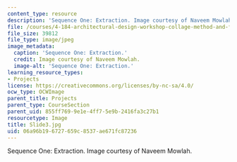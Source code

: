 ```yaml
---
content_type: resource
description: 'Sequence One: Extraction. Image courtesy of Naveem Mowlah.'
file: /courses/4-184-architectural-design-workshop-collage-method-and-form-spring-2004/06a96b196727659c8537ae671fc87236_Slide3.jpg
file_size: 39812
file_type: image/jpeg
image_metadata:
  caption: 'Sequence One: Extraction.'
  credit: Image courtesy of Naveem Mowlah.
  image-alt: 'Sequence One: Extraction.'
learning_resource_types:
- Projects
license: https://creativecommons.org/licenses/by-nc-sa/4.0/
ocw_type: OCWImage
parent_title: Projects
parent_type: CourseSection
parent_uid: 855ff769-9e1e-4ff7-5e9b-2416fa3c27b1
resourcetype: Image
title: Slide3.jpg
uid: 06a96b19-6727-659c-8537-ae671fc87236
---
```

Sequence One: Extraction. Image courtesy of Naveem Mowlah.